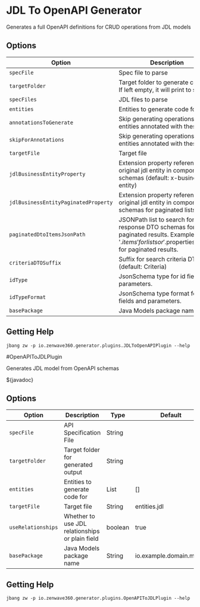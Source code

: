 # JDL To OpenAPI Generator

Generates a full OpenAPI definitions for CRUD operations from JDL models

## Options

| **Option**                           | **Description**                                                                                                                                                                 | **Type** | **Default**                           | **Values** |
|--------------------------------------|---------------------------------------------------------------------------------------------------------------------------------------------------------------------------------|----------|---------------------------------------|------------|
| `specFile`                           | Spec file to parse                                                                                                                                                              | String   |                                       |            |
| `targetFolder`                       | Target folder to generate code to. If left empty, it will print to stdout.                                                                                                      | File     |                                       |            |
| `specFiles`                          | JDL files to parse                                                                                                                                                              | String[] | []                                    |            |
| `entities`                           | Entities to generate code for                                                                                                                                                   | List     | []                                    |            |
| `annotationsToGenerate`              | Skip generating operations for entities annotated with these                                                                                                                    | List     | [aggregate]                           |            |
| `skipForAnnotations`                 | Skip generating operations for entities annotated with these                                                                                                                    | List     | [vo, embedded, skip]                  |            |
| `targetFile`                         | Target file                                                                                                                                                                     | String   | openapi.yml                           |            |
| `jdlBusinessEntityProperty`          | Extension property referencing original jdl entity in components schemas (default: x-business-entity)                                                                           | String   | x-business-entity                     |            |
| `jdlBusinessEntityPaginatedProperty` | Extension property referencing original jdl entity in components schemas for paginated lists                                                                                    | String   | x-business-entity-paginated           |            |
| `paginatedDtoItemsJsonPath`          | JSONPath list to search for response DTO schemas for list or paginated results. Examples: '$.items' for lists or '$.properties.<content property>.items' for paginated results. | List     | [$.items, $.properties.content.items] |            |
| `criteriaDTOSuffix`                  | Suffix for search criteria DTOs (default: Criteria)                                                                                                                             | String   | Criteria                              |            |
| `idType`                             | JsonSchema type for id fields and parameters.                                                                                                                                   | String   | string                                |            |
| `idTypeFormat`                       | JsonSchema type format for id fields and parameters.                                                                                                                            | String   |                                       |            |
| `basePackage`                        | Java Models package name                                                                                                                                                        | String   | io.example.domain.model               |            |

## Getting Help

```shell
jbang zw -p io.zenwave360.generator.plugins.JDLToOpenAPIPlugin --help
```

#OpenAPIToJDLPlugin

Generates JDL model from OpenAPI schemas

${javadoc}

## Options

| **Option**         | **Description**                                 | **Type** | **Default**             | **Values** |
| ------------------ | ----------------------------------------------- | -------- | ----------------------- | ---------- |
| `specFile`         | API Specification File                          | String   |                         |            |
| `targetFolder`     | Target folder for generated output              | String   |                         |            |
| `entities`         | Entities to generate code for                   | List     | []                      |            |
| `targetFile`       | Target file                                     | String   | entities.jdl            |            |
| `useRelationships` | Whether to use JDL relationships or plain field | boolean  | true                    |            |
| `basePackage`      | Java Models package name                        | String   | io.example.domain.model |            |

## Getting Help

```shell
jbang zw -p io.zenwave360.generator.plugins.OpenAPIToJDLPlugin --help
```
